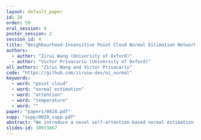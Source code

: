```yaml
---
layout: default_paper
id: 28
order: 59
oral_session: 4
poster_session: 2
session_id: 4
title: "Neighbourhood-Insensitive Point Cloud Normal Estimation Network"
authors:
  - author: "Zirui Wang (University of Oxford)"
  - author: "Victor Prisacariu (University of Oxford)"
all_authors: "Zirui Wang and Victor Prisacariu"
code: "https://github.com/ziruiw-dev/ni_normal"
keywords:
  - word: "point cloud"
  - word: "normal estimation"
  - word: "attention"
  - word: "temperature"
  - word: ""
paper: "papers/0028.pdf"
supp: "supp/0028_supp.pdf"
abstract: "We introduce a novel self-attention-based normal estimation network that is able to focus softly on relevant points and adjust the softness by learning a temperature parameter, making it able to work naturally and effectively within a large neighbourhood range. As a result, our model outperforms all existing normal estimation algorithms by a large margin, achieving 94.1% accuracy in comparison with the previous state of the art of 91.2%, with a 25x smaller model and 12x faster inference time. We also use point-to-plane Iterative Closest Point (ICP) as an application case to show that our normal estimations lead to faster convergence than normal estimations from other methods, without manually fine-tuning neighbourhood range parameters. Code available at https://code.active.vision."
slides-id: 38933867
---
```

